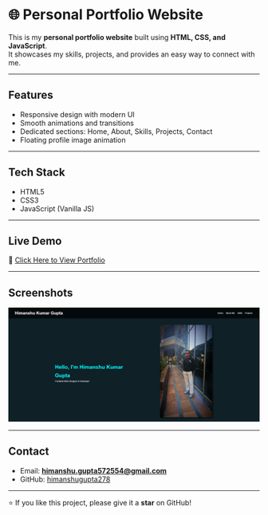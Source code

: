 # 🌐 Personal Portfolio Website

This is my **personal portfolio website** built using **HTML, CSS, and JavaScript**.  
It showcases my skills, projects, and provides an easy way to connect with me.  

---

##  Features
- Responsive design with modern UI  
- Smooth animations and transitions  
- Dedicated sections: Home, About, Skills, Projects, Contact  
- Floating profile image animation  
 

---

##  Tech Stack
- HTML5  
- CSS3  
- JavaScript (Vanilla JS)  

---

##  Live Demo
🔗 [Click Here to View Portfolio](https://himanshugupta278.github.io/My-Portfolio/)  

---

##  Screenshots
![Portfolio Screenshot](image/Screenshotss.png)

---

##  Contact
- Email: **himanshu.gupta572554@gmail.com**  
- GitHub: [himanshugupta278](https://github.com/himanshugupta278)  

---

⭐ If you like this project, please give it a **star** on GitHub!


